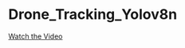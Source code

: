 # Drone_Tracking_Yolov8n

[Watch the Video](https://github.com/Jaykumaran/Drone_Tracking_Yolov8n/blob/main/Drone_final_git.mp4)
